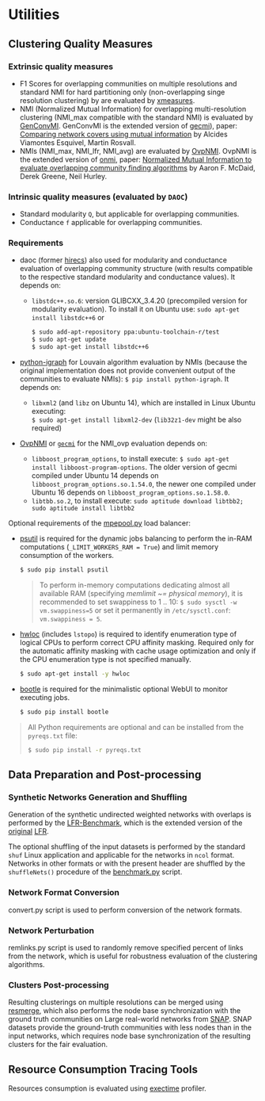 # Utilities

## Clustering Quality Measures

### Extrinsic quality measures

* F1 Scores for overlapping communities on multiple resolutions and standard NMI for hard partitioning only (non-overlapping singe resolution clustering) by are evaluated by [xmeasures](https://github.com/eXascaleInfolab/xmeasures).
* NMI (Normalized Mutual Information) for overlapping multi-resolution clustering (NMI_max compatible with the standard NMI) is evaluated by [GenConvMI](https://github.com/eXascaleInfolab/GenConvMI). GenConvMI is the extended version of [gecmi](https://bitbucket.org/dsign/gecmi/wiki/Home)), paper: [Comparing network covers using mutual information](https://arxiv.org/abs/1202.0425) by Alcides Viamontes Esquivel, Martin Rosvall.
* NMIs (NMI_max, NMI_lfr, NMI_avg) are evaluated by [OvpNMI](https://github.com/eXascaleInfolab/OvpNMI). OvpNMI is the extended version of [onmi](https://github.com/aaronmcdaid/Overlapping-NMI), paper: [Normalized Mutual Information to evaluate overlapping community finding algorithms](https://arxiv.org/abs/1110.2515) by Aaron F. McDaid, Derek Greene, Neil Hurley.
 
### Intrinsic quality measures (evaluated by `DAOC`)

* Standard modularity `Q`, but applicable for overlapping communities.
* Conductance `f` applicable for overlapping communities.

### Requirements

- daoc (former [hirecs](http://www.lumais.com/hirecs/)) also used for modularity and conductance evaluation of overlapping community structure (with results compatible to the respective standard modularity and conductance values). It depends on:
  * `libstdc++.so.6`: version GLIBCXX_3.4.20 (precompiled version for modularity evaluation). To install it on Ubuntu use: `sudo apt-get install libstdc++6` or
    ```sh
    $ sudo add-apt-repository ppa:ubuntu-toolchain-r/test
    $ sudo apt-get update
    $ sudo apt-get install libstdc++6
    ```
- [python-igraph](http://igraph.org/python/) for Louvain algorithm evaluation by NMIs (because the original implementation does not provide convenient output of the communities to evaluate NMIs): `$ pip install python-igraph`. It depends on:
  * `libxml2` (and `libz` on Ubuntu 14), which are installed in Linux Ubuntu executing:  
  `$ sudo apt-get install libxml2-dev`  (`lib32z1-dev` might be also required)

- [OvpNMI](https://github.com/eXascaleInfolab/OvpNMI) or [`gecmi`](https://bitbucket.org/dsign/gecmi/wiki/Home) for the NMI_ovp evaluation depends on:
  * `libboost_program_options`, to install execute: `$ sudo apt-get install libboost-program-options`. The older version of gecmi compiled under Ubuntu 14 depends on `libboost_program_options.so.1.54.0`, the newer one compiled under Ubuntu 16 depends on `libboost_program_options.so.1.58.0`.
  * `libtbb.so.2`, to install execute: `sudo aptitude download libtbb2; sudo aptitude install libtbb2`

Optional requirements of the [mpepool.py](https://github.com/eXascaleInfolab/PyExPool) load balancer:
- [psutil](https://pypi.python.org/pypi/psutil) is required for the dynamic jobs balancing to perform the in-RAM computations (`_LIMIT_WORKERS_RAM = True`) and limit memory consumption of the workers.
  ```sh
  $ sudo pip install psutil
  ```
  > To perform in-memory computations dedicating almost all available RAM (specifying *memlimit ~= physical memory*), it is recommended to set swappiness to 1 .. 10: `$ sudo sysctl -w vm.swappiness=5` or set it permanently in `/etc/sysctl.conf`: `vm.swappiness = 5`.
- [hwloc](http://www.admin-magazine.com/HPC/Articles/hwloc-Which-Processor-Is-Running-Your-Service) (includes `lstopo`) is required to identify enumeration type of logical CPUs to perform correct CPU affinity masking. Required only for the automatic affinity masking with cache usage optimization and only if the CPU enumeration type is not specified manually.
  ```sh
  $ sudo apt-get install -y hwloc
  ```
- [bootle](http://bottlepy.org) is required for the minimalistic optional WebUI to monitor executing jobs.
  ```sh
  $ sudo pip install bootle
  ```

> All Python requirements are optional and can be installed from the `pyreqs.txt` file:
> ```sh
> $ sudo pip install -r pyreqs.txt
> ```


## Data Preparation and Post-processing

### Synthetic Networks Generation and Shuffling

Generation of the synthetic undirected weighted networks with overlaps is performed by the [LFR-Benchmark](https://github.com/eXascaleInfolab/LFR-Benchmark_UndirWeightOvp), which is the extended version of the [original](https://sites.google.com/site/andrealancichinetti/files) [LFR](https://sites.google.com/site/santofortunato/inthepress2).

The optional shuffling of the input datasets is performed by the standard `shuf` Linux application and applicable for the networks in `ncol` format. Networks in other formats or with the present header are shuffled by the `shuffleNets()` procedure of the [benchmark.py](../benchmark.py) script.

### Network Format Conversion

convert.py script is used to perform conversion of the network formats.

### Network Perturbation

remlinks.py script is used to randomly remove specified percent of links from the network, which is useful for robustness evaluation of the clustering algorithms.

### Clusters Post-processing

Resulting clusterings on multiple resolutions can be merged using [resmerge](https://github.com/eXascaleInfolab/resmerge), which also performs the node base synchronization with the ground truth communities on Large real-world networks from [SNAP](https://snap.stanford.edu/data/#communities). SNAP datasets provide the ground-truth communities with less nodes than in the input networks, which requires node base synchronization of the resulting clusters for the fair evaluation.
 <!-- and clusters on multiple resolutions in the single ground-truth collection. -->


## Resource Consumption Tracing Tools

Resources consumption is evaluated using [exectime](https://bitbucket.org/lumais/exectime/) profiler.

